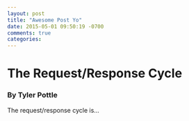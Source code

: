 ```yaml
---
layout: post
title: "Awesome Post Yo"
date: 2015-05-01 09:50:19 -0700
comments: true
categories:
---
```

# The Request/Response Cycle
### By Tyler Pottle

The request/response cycle is...

